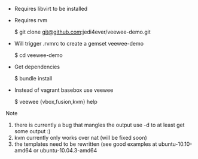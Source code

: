 - Requires libvirt to be installed
- Requires rvm

    $ git clone git@github.com:jedi4ever/veewee-demo.git

- Will trigger .rvmrc to create a gemset veewee-demo

    $ cd veewee-demo

- Get dependencies

    $ bundle install

- Instead of vagrant basebox use veewee

    $ veewee {vbox,fusion,kvm} help

Note

1. there is currently a bug that mangles the output
  use -d to at least get some output :)
2. kvm currently only works over nat (will be fixed soon)
3. the templates need to be rewritten (see good examples at ubuntu-10.10-amd64 or ubuntu-10.04.3-amd64
